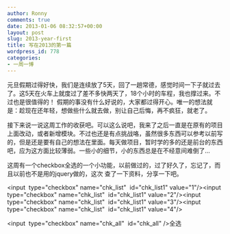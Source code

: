 ```yaml
---
author: Ronny
comments: true
date: 2013-01-06 08:32:57+00:00
layout: post
slug: 2013-year-first
title: 写在2013的第一篇
wordpress_id: 778
categories:
- 一周一博
---
```


元旦假期过得好快，我们是连续放了5天，回了一趟常德，感觉时间一下子就过去了。这5天在火车上就度过了差不多快两天了，18个小时的车程，我也撑过来。不过也是很值得的！ 假期的事没有什么好说的，大家都过得开心。唯一的想法就是：趁现在还年轻，想做些什么就去做，别让自己后悔，再不疯狂，就老了。

接下来说一说这周工作的收获吧。可以这么说吧，我来了之后一直是在原有的项目上面改动，或者新增模块。不过也还是有点挑战咯，虽然很多东西可以参考以前写的，但是还是要有自己的想法在里面。每天做项目，暂时学的多的还是前台的东西吧，应为这方面比较薄弱。一些小的细节，小的东西总是在不经意间难倒了...

这周有一个checkbox全选的一个小功能，以前做过的，过了好久了，忘记了，而且以前也不是用的jquery做的，这次 查了一下资料，分享一下吧。

<input  type="checkbox" name="chk_list"  id="chk_list1" value="1"/><input  type="checkbox" name="chk_list"  id="chk_list1" value="2"/><input  type="checkbox" name="chk_list"  id="chk_list1" value="3"/><input  type="checkbox" name="chk_list"  id="chk_list1" value="4"/>

<input  type="checkbox" name="chk_all"  id="chk_all" />全选

<script type="text/javascript">

$("#chk_all").click(funciton(){

            $("input[name='chk_list']").attr("check",$(this).attr("check"));

});

还有一个textarea的值取不到，为null。其实我开始时name写错了，一直取不到，就去百度了一下。上面的解决方法基本都是让你在textarea下面加一个隐藏的文本框，把值存在这个文本框里面，然后后台取这个文本框的值。<textarea name="textarea" id="textarea" onkeyup="send(this);"></textarea>

function send(obj){

    var s = obj.value;   

    document.getElementById(隐藏文本框的id).value = s;    //$("#隐藏文本框的id").attr("value",s); 

}

  最后还有一个就是迭代输出的问题。就是有一组list1{"5","6","7","8","9"}要输出，然后同时还有一组list2{"5","6"}，list2是list1的一个子集。jsp页面输出list1的时候是一组checkbox，但是list2中有的数据要选中。

<s:iterator value="#request.list1" id="list1" status="status" >

       <input type="checkbox" 

           <s:iterator value="#request.list2" id="list2" status="stat">

                 <s:if test="#list2 == #list1">

                            checked="checked"

                </s:if>

        </s:iterator>

     />$(list1)

</s:iterator>  

在checkbox里面迭代就可以了。

最近都是一些小的问题，没有什么很犀利很犀利的问题，就是在慢慢积累，一点一点的慢慢来吧。可能你们早就知道了，要是有什么错误的地方或者是有更好的方法记得告诉我哦。                                


